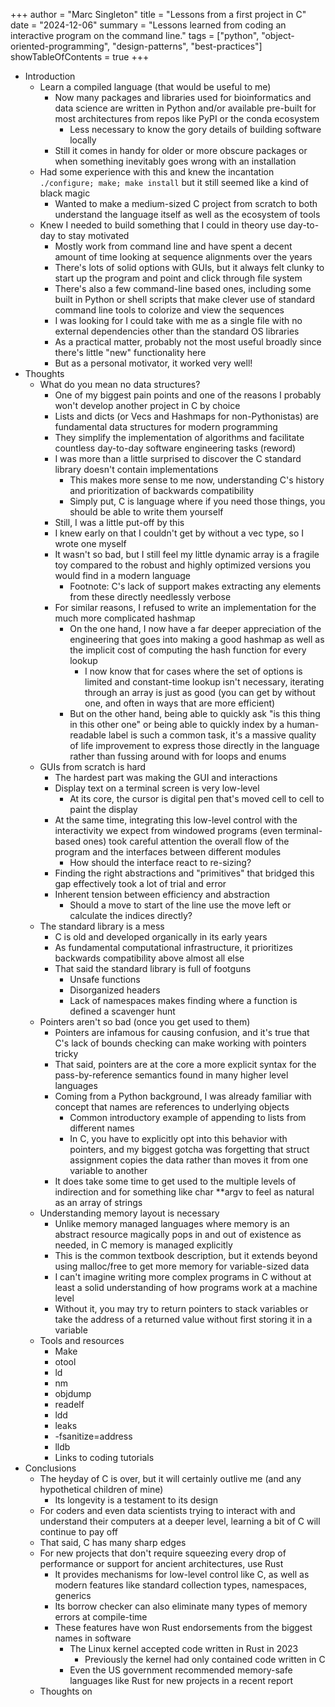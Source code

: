 +++
author = "Marc Singleton"
title = "Lessons from a first project in C"
date = "2024-12-06"
summary = "Lessons learned from coding an interactive program on the command line."
tags = ["python", "object-oriented-programming", "design-patterns", "best-practices"]
showTableOfContents = true
+++

- Introduction
  - Learn a compiled language (that would be useful to me)
    - Now many packages and libraries used for bioinformatics and data science are written in Python and/or available pre-built for most architectures from repos like PyPI or the conda ecosystem
      - Less necessary to know the gory details of building software locally
    - Still it comes in handy for older or more obscure packages or when something inevitably goes wrong with an installation
  - Had some experience with this and knew the incantation `./configure; make; make install` but it still seemed like a kind of black magic
    - Wanted to make a medium-sized C project from scratch to both understand the language itself as well as the ecosystem of tools
  - Knew I needed to build something that I could in theory use day-to-day to stay motivated
    - Mostly work from command line and have spent a decent amount of time looking at sequence alignments over the years
    - There's lots of solid options with GUIs, but it always felt clunky to start up the program and point and click through file system
    - There's also a few command-line based ones, including some built in Python or shell scripts that make clever use of standard command line tools to colorize and view the sequences
    - I was looking for I could take with me as a single file with no external dependencies other than the standard OS libraries
    - As a practical matter, probably not the most useful broadly since there's little "new" functionality here
    - But as a personal motivator, it worked very well!
- Thoughts
  - What do you mean no data structures?
    - One of my biggest pain points and one of the reasons I probably won't develop another project in C by choice
    - Lists and dicts (or Vecs and Hashmaps for non-Pythonistas) are fundamental data structures for modern programming
    - They simplify the implementation of algorithms and facilitate countless day-to-day software engineering tasks (reword)
    - I was more than a little surprised to discover the C standard library doesn't contain implementations
      - This makes more sense to me now, understanding C's history and prioritization of backwards compatibility
      - Simply put, C is language where if you need those things, you should be able to write them yourself
    - Still, I was a little put-off by this
    - I knew early on that I couldn't get by without a vec type, so I wrote one myself
    - It wasn't so bad, but I still feel my little dynamic array is a fragile toy compared to the robust and highly optimized versions you would find in a modern language
      - Footnote: C's lack of support makes extracting any elements from these directly needlessly verbose
    - For similar reasons, I refused to write an implementation for the much more complicated hashmap
      - On the one hand, I now have a far deeper appreciation of the engineering that goes into making a good hashmap as well as the implicit cost of computing the hash function for every lookup
        - I now know that for cases where the set of options is limited and constant-time lookup isn't necessary, iterating through an array is just as good (you can get by without one, and often in ways that are more efficient)
      - But on the other hand, being able to quickly ask "is this thing in this other one" or being able to quickly index by a human-readable label is such a common task, it's a massive quality of life improvement to express those directly in the language rather than fussing around with for loops and enums
  - GUIs from scratch is hard
    - The hardest part was making the GUI and interactions
    - Display text on a terminal screen is very low-level
      - At its core, the cursor is digital pen that's moved cell to cell to paint the display
    - At the same time, integrating this low-level control with the interactivity we expect from windowed programs (even terminal-based ones) took careful attention the overall flow of the program and the interfaces between different modules
      - How should the interface react to re-sizing?
    - Finding the right abstractions and "primitives" that bridged this gap effectively took a lot of trial and error
    - Inherent tension between efficiency and abstraction
      - Should a move to start of the line use the move left or calculate the indices directly?
  - The standard library is a mess
    - C is old and developed organically in its early years
    - As fundamental computational infrastructure, it prioritizes backwards compatibility above almost all else
    - That said the standard library is full of footguns
      - Unsafe functions
      - Disorganized headers
      - Lack of namespaces makes finding where a function is defined a scavenger hunt
  - Pointers aren't so bad (once you get used to them)
    - Pointers are infamous for causing confusion, and it's true that C's lack of bounds checking can make working with pointers tricky
    - That said, pointers are at the core a more explicit syntax for the pass-by-reference semantics found in many higher level languages
    - Coming from a Python background, I was already familiar with concept that names are references to underlying objects
      - Common introductory example of appending to lists from different names
      - In C, you have to explicitly opt into this behavior with pointers, and my biggest gotcha was forgetting that struct assignment copies the data rather than moves it from one variable to another
    - It does take some time to get used to the multiple levels of indirection and for something like char **argv to feel as natural as an array of strings
  - Understanding memory layout is necessary
    - Unlike memory managed languages where memory is an abstract resource magically pops in and out of existence as needed, in C memory is managed explicitly
    - This is the common textbook description, but it extends beyond using malloc/free to get more memory for variable-sized data
    - I can't imagine writing more complex programs in C without at least a solid understanding of how programs work at a machine level
    - Without it, you may try to return pointers to stack variables or take the address of a returned value without first storing it in a variable
  - Tools and resources
    - Make
    - otool
    - ld
    - nm
    - objdump
    - readelf
    - ldd
    - leaks
    - -fsanitize=address
    - lldb
    - Links to coding tutorials
- Conclusions
  - The heyday of C is over, but it will certainly outlive me (and any hypothetical children of mine)
    - Its longevity is a testament to its design
  - For coders and even data scientists trying to interact with and understand their computers at a deeper level, learning a bit of C will continue to pay off
  - That said, C has many sharp edges
  - For new projects that don't require squeezing every drop of performance or support for ancient architectures, use Rust
    - It provides mechanisms for low-level control like C, as well as modern features like standard collection types, namespaces, generics
    - Its borrow checker can also eliminate many types of memory errors at compile-time
    - These features have won Rust endorsements from the biggest names in software
      - The Linux kernel accepted code written in Rust in 2023
        - Previously the kernel had only contained code written in C
      - Even the US government recommended memory-safe languages like Rust for new projects in a recent report
  - Thoughts on 